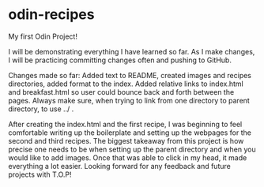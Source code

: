 # odin-recipes
My first Odin Project!

I will be demonstrating everything I have learned so far.
As I make changes, I will be practicing committing changes often 
and pushing to GitHub.

Changes made so far: Added text to README, created images and recipes directories, added format to the index. Added relative links to index.html and breakfast.html so user could bounce back and forth between the pages. Always make sure, when trying to link from one directory to parent directory, to use ../ .  

After creating the index.html and the first recipe, I was beginning to feel comfortable writing up the boilerplate and setting up the webpages for the second and third recipes. The biggest takeaway from this project is how precise one needs to be when setting up the parent directory and when you would like to add images. Once that was able to click in my head, it made everything a lot easier. Looking forward for any feedback and future projects with T.O.P!